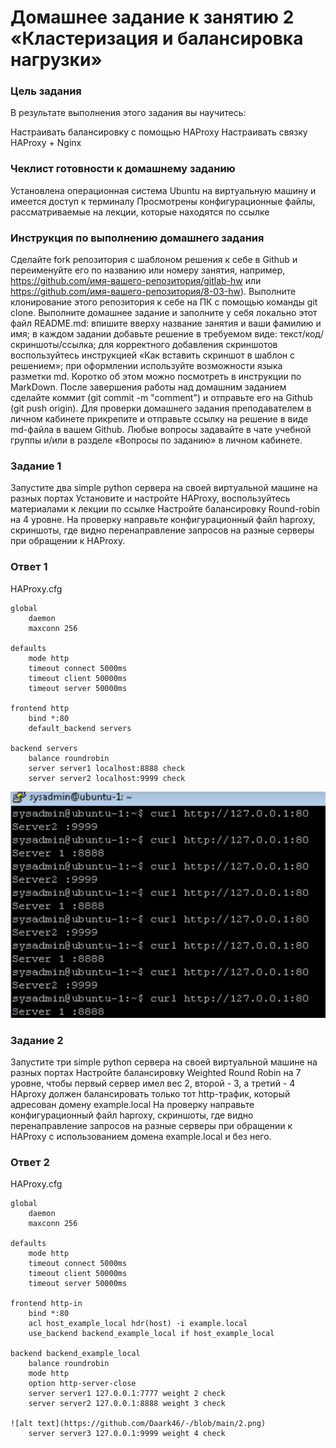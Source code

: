 # Домашнее задание к занятию 2 «Кластеризация и балансировка нагрузки»

### Цель задания
В результате выполнения этого задания вы научитесь:

Настраивать балансировку с помощью HAProxy
Настраивать связку HAProxy + Nginx

### Чеклист готовности к домашнему заданию
Установлена операционная система Ubuntu на виртуальную машину и имеется доступ к терминалу
Просмотрены конфигурационные файлы, рассматриваемые на лекции, которые находятся по ссылке

### Инструкция по выполнению домашнего задания
Сделайте fork репозитория c шаблоном решения к себе в Github и переименуйте его по названию или номеру занятия, например, https://github.com/имя-вашего-репозитория/gitlab-hw или https://github.com/имя-вашего-репозитория/8-03-hw).
Выполните клонирование этого репозитория к себе на ПК с помощью команды git clone.
Выполните домашнее задание и заполните у себя локально этот файл README.md:
впишите вверху название занятия и ваши фамилию и имя;
в каждом задании добавьте решение в требуемом виде: текст/код/скриншоты/ссылка;
для корректного добавления скриншотов воспользуйтесь инструкцией «Как вставить скриншот в шаблон с решением»;
при оформлении используйте возможности языка разметки md. Коротко об этом можно посмотреть в инструкции по MarkDown.
После завершения работы над домашним заданием сделайте коммит (git commit -m "comment") и отправьте его на Github (git push origin).
Для проверки домашнего задания преподавателем в личном кабинете прикрепите и отправьте ссылку на решение в виде md-файла в вашем Github.
Любые вопросы задавайте в чате учебной группы и/или в разделе «Вопросы по заданию» в личном кабинете.

### Задание 1
Запустите два simple python сервера на своей виртуальной машине на разных портах
Установите и настройте HAProxy, воспользуйтесь материалами к лекции по ссылке
Настройте балансировку Round-robin на 4 уровне.
На проверку направьте конфигурационный файл haproxy, скриншоты, где видно перенаправление запросов на разные серверы при обращении к HAProxy.

### Ответ 1
HAProxy.cfg
```
global
    daemon
    maxconn 256

defaults
    mode http
    timeout connect 5000ms
    timeout client 50000ms
    timeout server 50000ms

frontend http
    bind *:80
    default_backend servers

backend servers
    balance roundrobin
    server server1 localhost:8888 check
    server server2 localhost:9999 check

```

![alt text](https://github.com/Daark46/-/blob/main/1.png)

### Задание 2
Запустите три simple python сервера на своей виртуальной машине на разных портах
Настройте балансировку Weighted Round Robin на 7 уровне, чтобы первый сервер имел вес 2, второй - 3, а третий - 4
HAproxy должен балансировать только тот http-трафик, который адресован домену example.local
На проверку направьте конфигурационный файл haproxy, скриншоты, где видно перенаправление запросов на разные серверы при обращении к HAProxy c использованием домена example.local и без него.

### Ответ 2
HAProxy.cfg
```
global
    daemon
    maxconn 256

defaults
    mode http
    timeout connect 5000ms
    timeout client 50000ms
    timeout server 50000ms

frontend http-in
    bind *:80
    acl host_example_local hdr(host) -i example.local
    use_backend backend_example_local if host_example_local

backend backend_example_local
    balance roundrobin
    mode http
    option http-server-close
    server server1 127.0.0.1:7777 weight 2 check
    server server2 127.0.0.1:8888 weight 3 check

![alt text](https://github.com/Daark46/-/blob/main/2.png)
    server server3 127.0.0.1:9999 weight 4 check

```

